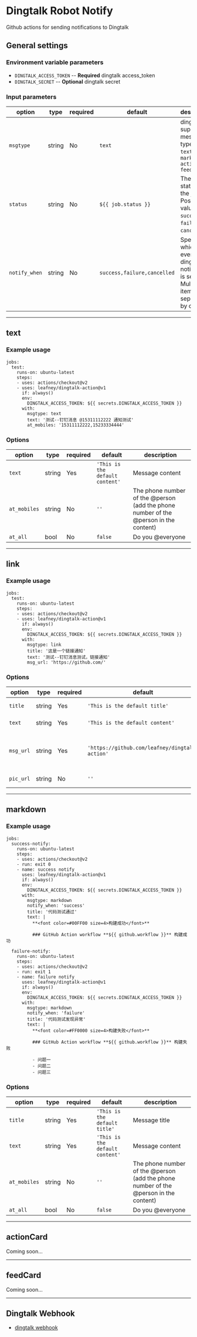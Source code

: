 # Dingtalk Robot Notify

Github actions for sending notifications to Dingtalk


## General settings


### Environment variable parameters

- `DINGTALK_ACCESS_TOKEN` -- **Required** dingtalk access_token
- `DINGTALK_SECRET` -- **Optional** dingtalk secret


### Input parameters

| option | type | required | default | description |
| ------ | ---- | -------- | ------- | ----------- |
| `msgtype` | string | No | `text` | dingtalk support message type of `text` `link` `markdown` `actionCard` `feedCard` |
| `status` | string | No | `${{ job.status }}` | The current status of the job. Possible values are `success`, `failure`, or `cancelled`. |
| `notify_when` | string | No | `success,failure,cancelled` | Specify on which events a dingtalk notification is sent, Multiple items are separated by commas |


-----


## text

### Example usage

```
jobs:
  test:
    runs-on: ubuntu-latest
    steps:
    - uses: actions/checkout@v2
    - uses: leafney/dingtalk-action@v1
      if: always()
      env:
        DINGTALK_ACCESS_TOKEN: ${{ secrets.DINGTALK_ACCESS_TOKEN }}
      with:
        msgtype: text
        text: '测试--钉钉消息 @15311112222 通知测试'
        at_mobiles: '15311112222,15233334444'
```

### Options

| option | type | required | default | description |
| ------ | ---- | -------- | ------- | ----------- |
| `text` | string | Yes | `'This is the default content'` | Message content |
| `at_mobiles` | string | No | `''` | The phone number of the @person (add the phone number of the @person in the content) |
| `at_all` | bool | No | `false` | Do you @everyone |


-----


## link

### Example usage

```
jobs:
  test:
    runs-on: ubuntu-latest
    steps:
    - uses: actions/checkout@v2
    - uses: leafney/dingtalk-action@v1
      if: always()
      env:
        DINGTALK_ACCESS_TOKEN: ${{ secrets.DINGTALK_ACCESS_TOKEN }}
      with:
        msgtype: link
        title: '这是一个链接通知'
        text: '测试--钉钉消息测试，链接通知'
        msg_url: 'https://github.com/'
```

### Options

| option | type | required | default | description |
| ------ | ---- | -------- | ------- | ----------- |
| `title` | string | Yes | `'This is the default title'` | Message title |
| `text` | string | Yes | `'This is the default content'` | Message content |
| `msg_url` | string | Yes | `'https://github.com/leafney/dingtalk-action'` | Click on the URL of the message jump |
| `pic_url` | string | No | `''` | the URL of image |


-----

## markdown


### Example usage

```
jobs:
  success-notify:
    runs-on: ubuntu-latest
    steps:
    - uses: actions/checkout@v2
    - run: exit 0
    - name: success notify
      uses: leafney/dingtalk-action@v1
      if: always()
      env:
        DINGTALK_ACCESS_TOKEN: ${{ secrets.DINGTALK_ACCESS_TOKEN }}
      with:
        msgtype: markdown
        notify_when: 'success'
        title: '代码测试通过'
        text: |
          **<font color=#00FF00 size=4>构建成功</font>**

          ### GitHub Action workflow **${{ github.workflow }}** 构建成功

  failure-notify:
    runs-on: ubuntu-latest
    steps:
    - uses: actions/checkout@v2
    - run: exit 1
    - name: failure notify
      uses: leafney/dingtalk-action@v1
      if: always()
      env:
        DINGTALK_ACCESS_TOKEN: ${{ secrets.DINGTALK_ACCESS_TOKEN }}
      with:
        msgtype: markdown
        notify_when: 'failure'
        title: '代码测试发现异常'
        text: |
          **<font color=#FF0000 size=4>构建失败</font>**

          ### GitHub Action workflow **${{ github.workflow }}** 构建失败

          - 问题一
          - 问题二
          - 问题三
```

### Options

| option | type | required | default | description |
| ------ | ---- | -------- | ------- | ----------- |
| `title` | string | Yes | `'This is the default title'` | Message title |
| `text` | string | Yes | `'This is the default content'` | Message content |
| `at_mobiles` | string | No | `''` | The phone number of the @person (add the phone number of the @person in the content) |
| `at_all` | bool | No | `false` | Do you @everyone |


-----


## actionCard

Coming soon...

-----

## feedCard

Coming soon...

-----

## Dingtalk Webhook

- [dingtalk webhook](https://ding-doc.dingtalk.com/doc#/serverapi3/iydd5h)
